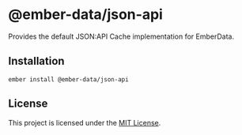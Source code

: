 # @ember-data/json-api

Provides the default JSON:API Cache implementation for EmberData.

## Installation

```
ember install @ember-data/json-api
```

## License

This project is licensed under the [MIT License](LICENSE.md).
